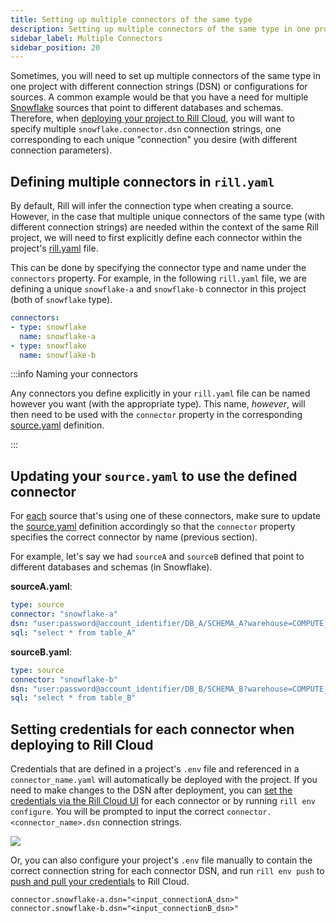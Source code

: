 ```yaml
---
title: Setting up multiple connectors of the same type
description: Setting up multiple connectors of the same type in one project
sidebar_label: Multiple Connectors
sidebar_position: 20
---
```


Sometimes, you will need to set up multiple connectors of the same type in one project with different connection strings (DSN) or configurations for sources. A common example would be that you have a need for multiple [Snowflake](/reference/connectors/snowflake.md) sources that point to different databases and schemas. Therefore, when [deploying your project to Rill Cloud](/deploy/deploy-dashboard/#deploying-a-project-from-rill-developer), you will want to specify multiple `snowflake.connector.dsn` connection strings, one corresponding to each unique "connection" you desire (with different connection parameters).

## Defining multiple connectors in `rill.yaml`

By default, Rill will infer the connection type when creating a source. However, in the case that multiple unique connectors of the same type (with different connection strings) are needed within the context of the same Rill project, we will need to first explicitly define each connector within the project's [rill.yaml](/reference/project-files/rill-yaml) file.

This can be done by specifying the connector type and name under the `connectors` property. For example, in the following `rill.yaml` file, we are defining a unique `snowflake-a` and `snowflake-b` connector in this project (both of `snowflake` type). 

```yaml
connectors:
- type: snowflake
  name: snowflake-a
- type: snowflake
  name: snowflake-b
```

:::info Naming your connectors

Any connectors you define explicitly in your `rill.yaml` file can be named however you want (with the appropriate type). This name, _however_, will then need to be used with the `connector` property in the corresponding [source.yaml](/reference/project-files/sources) definition.

:::

## Updating your `source.yaml` to use the defined connector

For <u>each</u> source that's using one of these connectors, make sure to update the [source.yaml](/reference/project-files/sources) definition accordingly so that the `connector` property specifies the correct connector by name (previous section). 

For example, let's say we had `sourceA` and `sourceB` defined that point to different databases and schemas (in Snowflake).

**sourceA.yaml**:
```yaml
type: source
connector: "snowflake-a"
dsn: "user:password@account_identifier/DB_A/SCHEMA_A?warehouse=COMPUTE_WH&role=ACCOUNTADMIN"
sql: "select * from table_A"
```

**sourceB.yaml**:
```yaml
type: source
connector: "snowflake-b"
dsn: "user:password@account_identifier/DB_B/SCHEMA_B?warehouse=COMPUTE_WH&role=ACCOUNTADMIN"
sql: "select * from table_B"
```

## Setting credentials for each connector when deploying to Rill Cloud

Credentials that are defined in a project's `.env` file and referenced in a `connector_name.yaml` will automatically be deployed with the project. 
If you need to make changes to the DSN after deployment, you can [set the credentials via the Rill Cloud UI](/deploy/deploy-credentials#configure-environmental-variables-and-credentials-for-rill-cloud) for each connector or by running `rill env configure`. You will be prompted to input the correct `connector.<connector_name>.dsn` connection strings.


<img src = '/img/build/connect/multiple-connectors/rill-env-configure.png' class='rounded-gif' />
<br />

Or, you can also configure your project's `.env` file manually to contain the correct connection string for each connector DSN, and run `rill env push` to [push and pull your credentials](/connect/connect/credentials/#pulling-credentials-and-variables-from-a-deployed-project-on-rill-cloud) to Rill Cloud.

```shell
connector.snowflake-a.dsn="<input_connectionA_dsn>"
connector.snowflake-b.dsn="<input_connectionB_dsn>"
```
